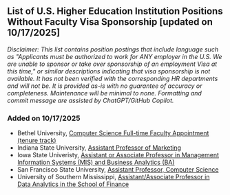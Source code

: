 ## List of U.S. Higher Education Institution Positions Without Faculty Visa Sponsorship [updated on 10/17/2025]

*Disclaimer: This list contains position postings that include language such as "Applicants must be authorized to work for ANY employer in the U.S. We are unable to sponsor or take over sponsorship of an employment Visa at this time," or similar descriptions indicating that visa sponsorship is not available. It has not been verified with the corresponding HR departments and will not be. It is provided as-is with no guarantee of accuracy or completeness. Maintenance will be minimal to none. Formatting and commit message are assisted by ChatGPT/GitHub Copilot.*


### Added on 10/17/2025
- Bethel University, [Computer Science Full-time Faculty Appointment (tenure track)](https://facultycareers-bethel.icims.com/jobs/2164/computer-science-full-time-faculty-appointment-%28tenure-track%29/job)
- Indiana State University, [Assistant Professor of Marketing](https://jobs.indstate.edu/postings/53237)
- Iowa State Univeristy, [Assistant or Associate Professor in Management Information Systems (MIS) and Business Analytics (BA)](https://isu.wd1.myworkdayjobs.com/en-US/IowaStateJobs/job/Assistant-or-Associate-Professor-in-Management-Information-Systems--MIS--and-Business-Analytics--BA-_R17874)
- San Francisco State University, [Assistant Professor, Computer Science](https://careers.pageuppeople.com/873/sf/en-us/job/551685/assistant-professor-computer-science)
- University of Southern Mississippi, [Assistant/Associate Professor in Data Analytics in the School of Finance](https://usm.csod.com/ux/ats/careersite/1/home/requisition/4992?c=usm) 


